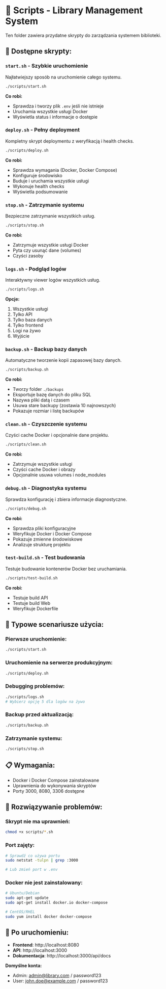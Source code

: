 # 📜 Scripts - Library Management System

Ten folder zawiera przydatne skrypty do zarządzania systemem biblioteki.

## 🚀 Dostępne skrypty:

### `start.sh` - Szybkie uruchomienie
Najłatwiejszy sposób na uruchomienie całego systemu.

```bash
./scripts/start.sh
```

**Co robi:**
- Sprawdza i tworzy plik `.env` jeśli nie istnieje
- Uruchamia wszystkie usługi Docker
- Wyświetla status i informacje o dostępie

### `deploy.sh` - Pełny deployment
Kompletny skrypt deploymentu z weryfikacją i health checks.

```bash
./scripts/deploy.sh
```

**Co robi:**
- Sprawdza wymagania (Docker, Docker Compose)
- Konfiguruje środowisko
- Buduje i uruchamia wszystkie usługi
- Wykonuje health checks
- Wyświetla podsumowanie

### `stop.sh` - Zatrzymanie systemu
Bezpieczne zatrzymanie wszystkich usług.

```bash
./scripts/stop.sh
```

**Co robi:**
- Zatrzymuje wszystkie usługi Docker
- Pyta czy usunąć dane (volumes)
- Czyści zasoby

### `logs.sh` - Podgląd logów
Interaktywny viewer logów wszystkich usług.

```bash
./scripts/logs.sh
```

**Opcje:**
1. Wszystkie usługi
2. Tylko API
3. Tylko baza danych
4. Tylko frontend
5. Logi na żywo
6. Wyjście

### `backup.sh` - Backup bazy danych
Automatyczne tworzenie kopii zapasowej bazy danych.

```bash
./scripts/backup.sh
```

**Co robi:**
- Tworzy folder `./backups`
- Eksportuje bazę danych do pliku SQL
- Nazywa pliki datą i czasem
- Usuwa stare backupy (zostawia 10 najnowszych)
- Pokazuje rozmiar i listę backupów

### `clean.sh` - Czyszczenie systemu
Czyści cache Docker i opcjonalnie dane projektu.

```bash
./scripts/clean.sh
```

**Co robi:**
- Zatrzymuje wszystkie usługi
- Czyści cache Docker i obrazy
- Opcjonalnie usuwa volumes i node_modules

### `debug.sh` - Diagnostyka systemu
Sprawdza konfigurację i zbiera informacje diagnostyczne.

```bash
./scripts/debug.sh
```

**Co robi:**
- Sprawdza pliki konfiguracyjne
- Weryfikuje Docker i Docker Compose
- Pokazuje zmienne środowiskowe
- Analizuje strukturę projektu

### `test-build.sh` - Test budowania
Testuje budowanie kontenerów Docker bez uruchamiania.

```bash
./scripts/test-build.sh
```

**Co robi:**
- Testuje build API
- Testuje build Web
- Weryfikuje Dockerfile

## 🎯 Typowe scenariusze użycia:

### Pierwsze uruchomienie:
```bash
./scripts/start.sh
```

### Uruchomienie na serwerze produkcyjnym:
```bash
./scripts/deploy.sh
```

### Debugging problemów:
```bash
./scripts/logs.sh
# Wybierz opcję 5 dla logów na żywo
```

### Backup przed aktualizacją:
```bash
./scripts/backup.sh
```

### Zatrzymanie systemu:
```bash
./scripts/stop.sh
```

## 📋 Wymagania:

- Docker i Docker Compose zainstalowane
- Uprawnienia do wykonywania skryptów
- Porty 3000, 8080, 3306 dostępne

## 🔧 Rozwiązywanie problemów:

### Skrypt nie ma uprawnień:
```bash
chmod +x scripts/*.sh
```

### Port zajęty:
```bash
# Sprawdź co używa portu
sudo netstat -tulpn | grep :3000

# Lub zmień port w .env
```

### Docker nie jest zainstalowany:
```bash
# Ubuntu/Debian
sudo apt-get update
sudo apt-get install docker.io docker-compose

# CentOS/RHEL
sudo yum install docker docker-compose
```

## 📱 Po uruchomieniu:

- **Frontend**: http://localhost:8080
- **API**: http://localhost:3000
- **Dokumentacja**: http://localhost:3000/api/docs

**Domyślne konta:**
- Admin: admin@library.com / password123
- User: john.doe@example.com / password123